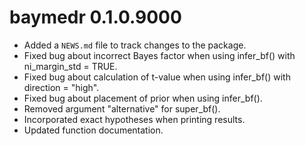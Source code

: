 # baymedr 0.1.0.9000

* Added a `NEWS.md` file to track changes to the package.
* Fixed bug about incorrect Bayes factor when using infer_bf() with ni_margin_std = TRUE.
* Fixed bug about calculation of t-value when using infer_bf() with direction = "high".
* Fixed bug about placement of prior when using infer_bf().
* Removed argument "alternative" for super_bf().
* Incorporated exact hypotheses when printing results.
* Updated function documentation.

